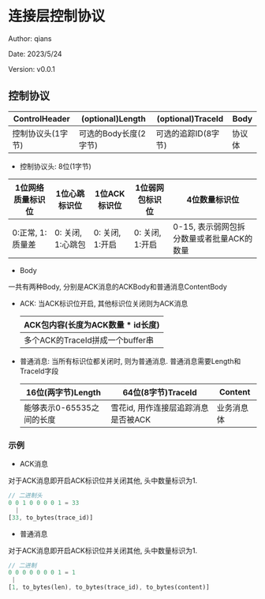 # 连接层控制协议

Author: qians

Date: 2023/5/24

Version: v0.0.1

## 控制协议

| ControlHeader     | (optional)Length      | (optional)TraceId   | Body   |
| ----------------- | --------------------- | ------------------- | ------ |
| 控制协议头(1字节) | 可选的Body长度(2字节) | 可选的追踪ID(8字节) | 协议体 |

- 控制协议头: 8位(1字节)

| 1位网络质量标识位 | 1位心跳标识位     | 1位ACK标识位    | 1位弱网包标识位 | 4位数量标识位                             |
| ----------------- | ----------------- | --------------- | --------------- | ----------------------------------------- |
| 0:正常, 1:质量差  | 0: 关闭, 1:心跳包 | 0: 关闭, 1:开启 | 0: 关闭, 1:开启 | 0-15, 表示弱网包拆分数量或者批量ACK的数量 |

- Body

一共有两种Body, 分别是ACK消息的ACKBody和普通消息ContentBody

  - ACK: 当ACK标识位开启, 其他标识位关闭则为ACK消息

    | ACK包内容(长度为ACK数量 * id长度) |
    | --------------------------------- |
    | 多个ACK的TraceId拼成一个buffer串  |

- 普通消息: 当所有标识位都关闭时, 则为普通消息. 普通消息需要Length和TraceId字段

    | 16位(两字节)Length        | 64位(8字节)TraceId                  | Content    |
    | ------------------------- | ----------------------------------- | ---------- |
    | 能够表示0-65535之间的长度 | 雪花id, 用作连接层追踪消息是否被ACK | 业务消息体 |

### 示例

- ACK消息

对于ACK消息即开启ACK标识位并关闭其他, 头中数量标识为1.

```rust
// 二进制头
0 0 1 0 0 0 0 1 = 33
  |
[33, to_bytes(trace_id)]
```

- 普通消息

对于ACK消息即开启ACK标识位并关闭其他, 头中数量标识为1.

```rust
// 二进制
0 0 0 0 0 0 0 1 = 1
 |
[1, to_bytes(len), to_bytes(trace_id), to_bytes(content)]
```
